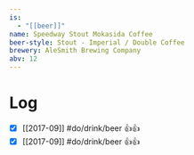 ```yaml
---
is:
  - "[[beer]]"
name: Speedway Stout Mokasida Coffee
beer-style: Stout - Imperial / Double Coffee
brewery: AleSmith Brewing Company
abv: 12
---
```

# Log
- [x] [[2017-09]] #do/drink/beer 👍👍
- [x] [[2017-09]] #do/drink/beer 👍👍
